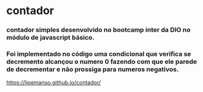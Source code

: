 # contador
### contador simples desenvolvido no bootcamp inter da DIO no módulo de javascript básico.
### Foi implementado no código uma condicional que verifica se decremento alcançou o numero 0 fazendo com que ele parede de decrementar e não prossiga para numeros negativos.

<a>https://lipemanso.github.io/contador/</a>
